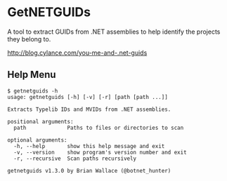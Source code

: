 # GetNETGUIDs

A tool to extract GUIDs from .NET assemblies to help identify the projects they belong to.

http://blog.cylance.com/you-me-and-.net-guids

## Help Menu

```
$ getnetguids -h
usage: getnetguids [-h] [-v] [-r] [path [path ...]]

Extracts Typelib IDs and MVIDs from .NET assemblies.

positional arguments:
  path             Paths to files or directories to scan

optional arguments:
  -h, --help       show this help message and exit
  -v, --version    show program's version number and exit
  -r, --recursive  Scan paths recursively

getnetguids v1.3.0 by Brian Wallace (@botnet_hunter)

```